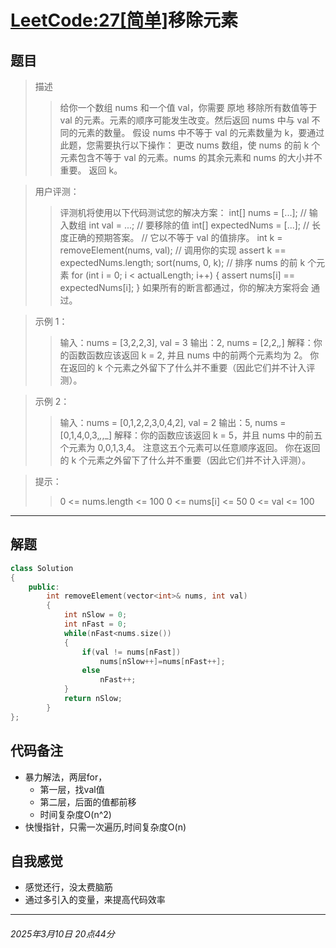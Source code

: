 # [LeetCode:27[简单]](https://leetcode.cn/problems/remove-element/)移除元素

## 题目
>描述
>>给你一个数组 nums 和一个值 val，你需要 原地 移除所有数值等于 val 的元素。元素的顺序可能发生改变。然后返回 nums 中与 val 不同的元素的数量。
假设 nums 中不等于 val 的元素数量为 k，要通过此题，您需要执行以下操作：
更改 nums 数组，使 nums 的前 k 个元素包含不等于 val 的元素。nums 的其余元素和 nums 的大小并不重要。
返回 k。

>用户评测：
>>评测机将使用以下代码测试您的解决方案：
int[] nums = [...]; // 输入数组
int val = ...; // 要移除的值
int[] expectedNums = [...]; // 长度正确的预期答案。
                            // 它以不等于 val 的值排序。
int k = removeElement(nums, val); // 调用你的实现
assert k == expectedNums.length;
sort(nums, 0, k); // 排序 nums 的前 k 个元素
for (int i = 0; i < actualLength; i++) {
    assert nums[i] == expectedNums[i];
}
如果所有的断言都通过，你的解决方案将会 通过。

>示例 1：
>>输入：nums = [3,2,2,3], val = 3
输出：2, nums = [2,2,_,_]
解释：你的函数函数应该返回 k = 2, 并且 nums 中的前两个元素均为 2。
你在返回的 k 个元素之外留下了什么并不重要（因此它们并不计入评测）。

>示例 2：
>>输入：nums = [0,1,2,2,3,0,4,2], val = 2
输出：5, nums = [0,1,4,0,3,_,_,_]
解释：你的函数应该返回 k = 5，并且 nums 中的前五个元素为 0,0,1,3,4。
注意这五个元素可以任意顺序返回。
你在返回的 k 个元素之外留下了什么并不重要（因此它们并不计入评测）。
 

>提示：
>>0 <= nums.length <= 100
0 <= nums[i] <= 50
0 <= val <= 100  
---  

## 解题
```C++
class Solution 
{
    public:
        int removeElement(vector<int>& nums, int val) 
        {
            int nSlow = 0;
            int nFast = 0;
            while(nFast<nums.size())
            {
                if(val != nums[nFast])
                    nums[nSlow++]=nums[nFast++];
                else
                    nFast++;
            }
            return nSlow;
        }
};
```
## 代码备注
+ 暴力解法，两层for，
    + 第一层，找val值
    + 第二层，后面的值都前移
    + 时间复杂度O(n^2)
+ 快慢指针，只需一次遍历,时间复杂度O(n)
## 自我感觉
+ 感觉还行，没太费脑筋
+ 通过多引入的变量，来提高代码效率
---
###### 2025年3月10日 20点44分